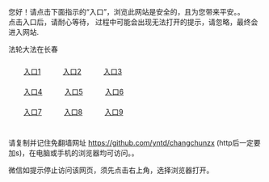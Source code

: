 您好！请点击下面指示的“入口”，浏览此网站是安全的，且为您带来平安。。 <br/>
点击入口后，请耐心等待， 过程中可能会出现无法打开的提示，请忽略，最终会进入网站. </br>

法轮大法在长春<br/>
<div style="padding:10px"><a style="margin:20px" target="_blank" href="https://d2cf9adt9ovu0y.cloudfront.net/2Qpsp?hfjsbdgq" id="ccLink1" rel="nofollow">入口1</a> <a target="_blank" style="margin:20px" href="https://d1zlf56v8kfqkl.cloudfront.net/2Qpsp?dobrmzrn" id="ccLink2" rel="nofollow">入口2</a> <a style="margin:20px" target="_blank" href="https://d34aiqi8tzbbl8.cloudfront.net/2Qpsp?omkma" id="ccLink3" rel="nofollow">入口3</a></div>

<div style="padding:10px" ><a style="margin:20px" target="_blank" href="https://d2cf9adt9ovu0y.cloudfront.net/2Qpsp?hfjsbdgq" id="ccLink4" rel="nofollow">入口4</a> <a style="margin:20px" href="https://d1zlf56v8kfqkl.cloudfront.net/2Qpsp?dobrmzrn" target="_blank" id="ccLink5" rel="nofollow">入口5</a> <a style="margin:20px" href="https://d34aiqi8tzbbl8.cloudfront.net/2Qpsp?omkma" target="_blank" id="ccLink6" rel="nofollow">入口6</a></div>

<div style="padding:10px"><a style="margin:20px" target="_blank" href="https://d2cf9adt9ovu0y.cloudfront.net/2Qpsp?hfjsbdgq" id="ccLink7" rel="nofollow">入口7</a> <a style="margin:20px" href="https://d1zlf56v8kfqkl.cloudfront.net/2Qpsp?dobrmzrn" target="_blank" id="ccLink8" rel="nofollow">入口8</a> <a style="margin:20px" target="_blank" href="https://d34aiqi8tzbbl8.cloudfront.net/2Qpsp?omkma" id="ccLink9" rel="nofollow">入口9</a></div>

<br/>



请复制并记住免翻墙网址 https://github.com/yntd/changchunzx (http后一定要加s)，在电脑或手机的浏览器均可访问。。<br/>

微信如提示停止访问该网页，须先点击右上角，选择浏览器打开。
